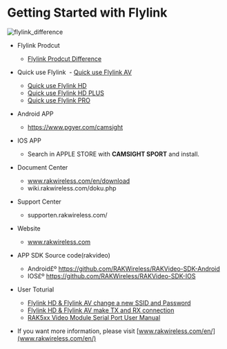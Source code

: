 ﻿# Getting Started with Flylink 


![flylink_difference](https://github.com/RAKWireless/Flylink/blob/master/img/flylink_difference.png)

- Flylink Prodcut
  -   [Flylink Prodcut Difference](http://wiki.rakwireless.com/doku.php?id=video-product:flylink)
- Quick use Flylink
  - [Quick use Flylink AV](https://github.com/RAKWireless/Flylink/wiki)
  - [Quick use Flylink HD](https://github.com/RAKWireless/Flylink/wiki/Flylink-HD-GET-STARTED-NOW!)
  - [Quick use Flylink HD PLUS](https://github.com/RAKWireless/Flylink/wiki/Flylink-HD-Plus-GET-STARTED-NOW!)
  - [Quick use Flylink PRO](https://github.com/RAKWireless/Flylink/wiki/Flylink-Pro-GET-STARTED-NOW!)

- Android APP     
  - https://www.pgyer.com/camsight 
- IOS APP 
  -  Search in APPLE STORE with **CAMSIGHT SPORT** and install.
- Document Center
  - www.rakwireless.com/en/download 
  - wiki.rakwireless.com/doku.php
- Support Center
  - supporten.rakwireless.com/
- Website
  - www.rakwireless.com
- APP SDK Source code(rakvideo)
  -  Android£º https://github.com/RAKWireless/RAKVideo-SDK-Android
  -  IOS£º     https://github.com/RAKWireless/RAKVideo-SDK-IOS
- User Toturial
  -  [Flylink HD & Flylink AV change a new SSID and Password](https://github.com/RAKWireless/Flylink/wiki/Flylink-HD-&-Flylink-AV-change-a-new-SSID-and-Password)
  -  [Flylink HD & Flylink AV make TX and RX connection](https://github.com/RAKWireless/Flylink/wiki/Flylink-HD-&-Flylink-AV-make-TX-and-RX-connection)
  -  [RAK5xx Video Module Serial Port User Manual](https://github.com/RAKWireless/Flylink/wiki/RAK5xx-Video-Module-Serial-Port-User-Manual)


- If you want more information, please visit [www.rakwireless.com/en/](www.rakwireless.com/en/)
